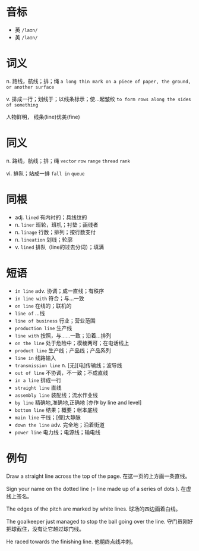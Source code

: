 # 音标

- 英 `/laɪn/`
- 美 `/laɪn/`

# 词义

n. 路线，航线；排；绳
`a long thin mark on a piece of paper, the ground, or another surface`

v. 排成一行；划线于；以线条标示；使…起皱纹
`to form rows along the sides of something`



人物鲜明， 线条(line)优美(fine)

# 同义

n. 路线，航线；排；绳
`vector` `row` `range` `thread` `rank`

vi. 排队；站成一排
`fall in` `queue`

# 同根

- adj. `lined` 有内衬的；具线纹的
- n. `liner` 班轮，班机；衬垫；画线者
- n. `linage` 行数；排列；按行数支付
- n. `lineation` 划线；轮廓
- v. `lined` 排队（line的过去分词）；填满

# 短语

- `in line` adv. 协调；成一直线；有秩序
- `in line with` 符合；与…一致
- `on line` 在线的；联机的
- `line of` …线
- `line of business` 行业；营业范围
- `production line` 生产线
- `line with` 按照，与……一致；沿着…排列
- `on the line` 处于危险中；模棱两可；在电话线上
- `product line` 生产线；产品线；产品系列
- `line in` 线路输入
- `transmission line` n. [无][电]传输线；波导线
- `out of line` 不协调，不一致；不成直线
- `in a line` 排成一行
- `straight line` 直线
- `assembly line` 装配线；流水作业线
- `by line` 精确地,准确地,正确地 [亦作 by line and level]
- `bottom line` 结果；概要；帐本底线
- `main line` 干线；[俚]大静脉
- `down the line` adv. 完全地；沿着街道
- `power line` 电力线；电源线；输电线

# 例句

Draw a straight line across the top of the page.
在这一页的上方画一条直线。

Sign your name on the dotted line (= line made up of a series of dots ).
在虚线上签名。

The edges of the pitch are marked by white lines.
球场的四边画着白线。

The goalkeeper just managed to stop the ball going over the line.
守门员刚好把球截住，没有让它越过球门线。

He raced towards the finishing line.
他朝终点线冲刺。


